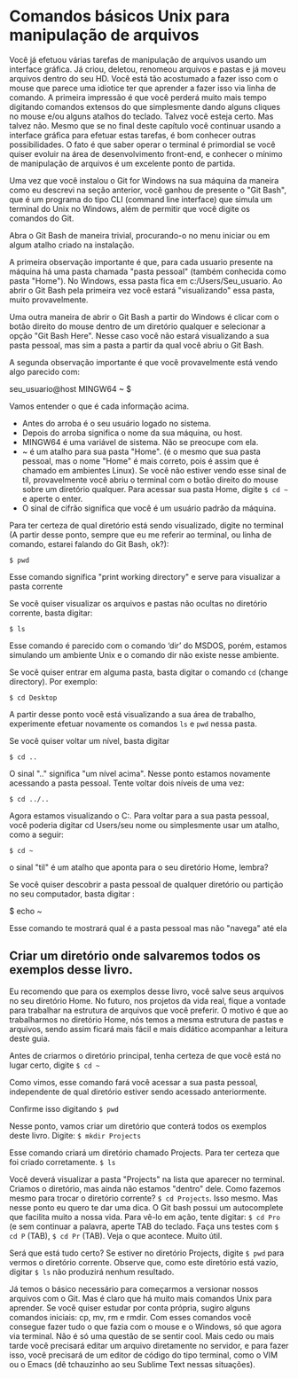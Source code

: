 # Comandos básicos Unix para manipulação de arquivos

Você já efetuou várias tarefas de manipulação de arquivos usando um interface gráfica. Já criou, deletou, renomeou arquivos e pastas e já moveu arquivos dentro do seu HD. Você está tão acostumado a fazer isso com o mouse que parece uma idiotice ter que aprender a fazer isso via linha de comando. A primeira impressão é que você perderá muito mais tempo digitando comandos extensos do que simplesmente dando alguns cliques no mouse e/ou alguns atalhos do teclado. Talvez você esteja certo. Mas talvez não. Mesmo que se no final deste capítulo você continuar usando a interface gráfica para efetuar estas tarefas, é bom conhecer outras possibilidades. O fato é que saber operar o terminal é primordial se você quiser evoluir na área de desenvolvimento front-end, e conhecer o mínimo de manipulação de arquivos é um excelente ponto de partida.

Uma vez que você instalou o Git for Windows na sua máquina da maneira como eu descrevi na seção anterior, você ganhou de presente o "Git Bash", que é um programa do tipo CLI (command line interface) que simula um terminal do Unix no Windows, além de permitir que você digite os comandos do Git. 

Abra o Git Bash de maneira trivial, procurando-o no menu iniciar ou em algum atalho criado na instalação.

A primeira observação importante é que, para cada usuario presente na máquina há uma pasta chamada "pasta pessoal" (também conhecida como pasta "Home"). No Windows, essa pasta fica em c:/Users/Seu_usuario. Ao abrir o Git Bash pela primeira vez você estará "visualizando" essa pasta, muito provavelmente. 

Uma outra maneira de abrir o Git Bash a partir do Windows é clicar com o botão direito do mouse dentro de um diretório qualquer e selecionar a opção "Git Bash Here". Nesse caso você não estará visualizando a sua pasta pessoal, mas sim a pasta a partir da qual você abriu o Git Bash.

A segunda observação importante é que você provavelmente está vendo algo parecido com:

seu_usuario@host MINGW64 ~
$

Vamos entender o que é cada informação acima.

* Antes do arroba é o seu usuário logado no sistema. 
* Depois do arroba significa o nome da sua máquina, ou host. 
* MINGW64 é uma variável de sistema. Não se preocupe com ela. 
* ~ é um atalho para sua pasta "Home". (é o mesmo que sua pasta pessoal, mas o nome "Home" é mais correto, pois é assim que é chamado em ambientes Linux). Se você não estiver vendo esse sinal de til, provavelmente você abriu o terminal com o botão direito do mouse sobre um diretório qualquer. Para acessar sua pasta Home, digite ```$ cd ~``` e aperte o enter. 
* O sinal de cifrão significa que você é um usuário padrão da máquina.

Para ter certeza de qual diretório está sendo visualizado, digite no terminal (A partir desse ponto, sempre que eu me referir ao terminal, ou linha de comando, estarei falando do Git Bash, ok?):


```$ pwd```

Esse comando significa "print working directory" e serve para visualizar a pasta corrente

Se você quiser visualizar os arquivos e pastas não ocultas no diretório corrente, basta digitar:

```$ ls```

Esse comando é parecido com o comando ‘dir’ do MSDOS, porém, estamos simulando um ambiente Unix e o comando dir não existe nesse ambiente.

Se você quiser entrar em alguma pasta, basta digitar o comando ```cd``` (change directory). Por exemplo:

```$ cd Desktop```

A partir desse ponto você está visualizando a sua área de trabalho, experimente efetuar novamente os comandos ```ls``` e ```pwd``` nessa pasta.

Se você quiser voltar um nível, basta digitar

```$ cd ..```

O sinal ".." significa "um nível acima". Nesse ponto estamos novamente acessando a pasta pessoal. Tente voltar dois níveis de uma vez:

```$ cd ../.. ```

Agora estamos visualizando o C:. Para voltar para a sua pasta pessoal, você poderia digitar cd Users/seu nome ou simplesmente usar um atalho, como a seguir:

```$ cd ~ ```

o sinal "til" é um atalho que aponta para o seu diretório Home, lembra?

Se você quiser descobrir a pasta pessoal de qualquer diretório ou partição no seu computador, basta digitar :

$ echo ~

Esse comando te mostrará qual é a pasta pessoal mas não "navega" até ela


## Criar um diretório onde salvaremos todos os exemplos desse livro.

Eu recomendo que para os exemplos desse livro, você salve seus arquivos no seu diretório Home. No futuro, nos projetos da vida real, fique a vontade para trabalhar na estrutura de arquivos que você preferir. O motivo é que ao trabalharmos no diretório Home, nós temos a mesma estrutura de pastas e arquivos, sendo assim ficará mais fácil e mais didático acompanhar a leitura deste guia.

Antes de criarmos o diretório principal, tenha certeza de que você está no lugar certo, digite
```$ cd ~```

Como vimos, esse comando fará você acessar a sua pasta pessoal, independente de qual diretório estiver sendo acessado anteriormente.

Confirme isso digitando 
```$ pwd```

Nesse ponto, vamos criar um diretório que conterá todos os exemplos deste livro. Digite:
```$ mkdir Projects```

Esse comando criará um diretório chamado Projects. Para ter certeza que foi criado corretamente.
```$ ls```

Você deverá visualizar a pasta "Projects" na lista que aparecer no terminal. Criamos o diretório, mas ainda não estamos "dentro" dele. Como fazemos mesmo para trocar o diretório corrente? ```$ cd Projects```. Isso mesmo. Mas nesse ponto eu quero te dar uma dica. O Git bash possui um autocomplete que facilita muito a nossa vida. Para vê-lo em ação, tente digitar:
```$ cd Pro``` (e sem continuar a palavra, aperte TAB do teclado. Faça uns testes com ```$ cd P``` (TAB), ```$ cd Pr``` (TAB). Veja o que acontece. Muito útil.

Será que está tudo certo? Se estiver no diretório Projects, digite ```$ pwd``` para vermos o diretório corrente. Observe que, como este diretório está vazio, digitar ```$ ls``` não produzirá nenhum resultado.

Já temos o básico necessário para começarmos a versionar nossos arquivos com o Git. Mas é claro que há muito mais comandos Unix para aprender. Se você quiser estudar por conta própria, sugiro alguns comandos iniciais: cp, mv, rm e rmdir. Com esses comandos você consegue fazer tudo o que fazia com o mouse e o Windows, só que agora via terminal. Não é só uma questão de se sentir cool. Mais cedo ou mais tarde você precisará editar um arquivo diretamente no servidor, e para fazer isso, você precisará de um editor de código do tipo terminal, como o VIM ou o Emacs (dê tchauzinho ao seu Sublime Text nessas situações).  

